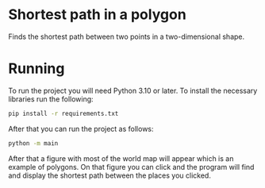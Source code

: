# Shortest path in a polygon

Finds the shortest path between two points in a two-dimensional shape.

# Running

To run the project you will need Python 3.10 or later.
To install the necessary libraries run the following:

```bash
pip install -r requirements.txt
```

After that you can run the project as follows:

```bash
python -m main
```

After that a figure with most of the world map will appear which is an example 
of polygons.
On that figure you can click and the program will find and display the shortest
path between the places you clicked.
